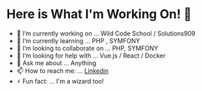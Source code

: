 # Here is What I'm Working On! 👋

- 🔭 I’m currently working on ... Wild Code School / Solutions909
- 🌱 I’m currently learning ... PHP , SYMFONY
- 👯 I’m looking to collaborate on ... PHP, SYMFONY
- 🤔 I’m looking for help with ... Vue.js / React / Docker 
- 💬 Ask me about ... Anything
- 📫 How to reach me: ... [Linkedin](https://www.linkedin.com/in/kf8522/)
- ⚡ Fun fact: ... I'm a wizard too!

